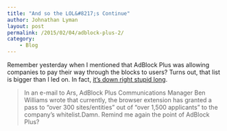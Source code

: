```yaml
---
title: "And so the LOL&#8217;s Continue"
author: Johnathan Lyman
layout: post
permalink: /2015/02/04/adblock-plus-2/
category:
    - Blog
---
```


Remember yesterday when I mentioned that AdBlock Plus was allowing companies to pay their way through the blocks to users? Turns out, that list is bigger than I led on. In fact, [it’s down right stupid long](http://arstechnica.com/business/2015/02/over-300-businesses-now-whitelisted-on-adblock-plus-10-pay-to-play/).

> In an e-mail to Ars,&nbsp;AdBlock Plus Communications Manager Ben Williams wrote that currently, the browser extension has granted a pass to “over 300 sites/entities” out of “over 1,500 applicants” to the company’s whitelist.Damn. Remind me again the point of AdBlock Plus?

&nbsp;

